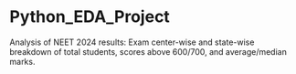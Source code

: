 # Python_EDA_Project
Analysis of NEET 2024 results: Exam center-wise and state-wise breakdown of total students, scores above 600/700, and average/median marks.

